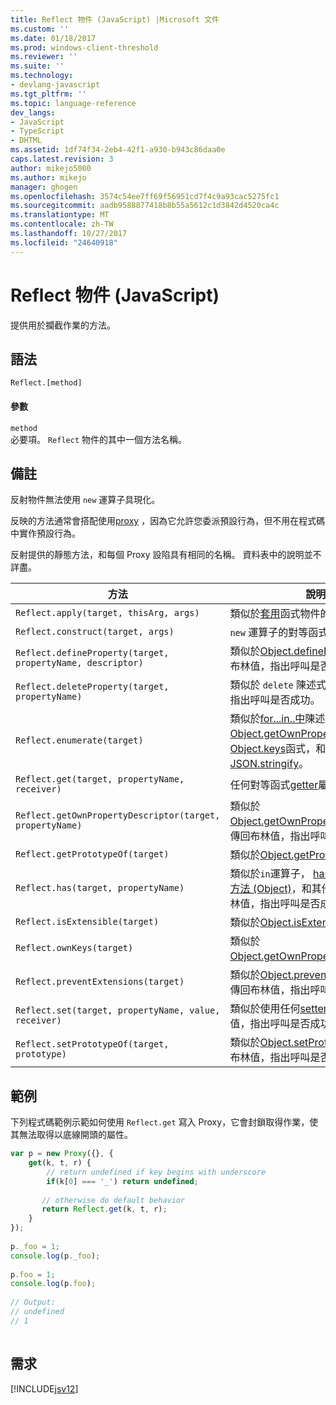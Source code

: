 ```yaml
---
title: Reflect 物件 (JavaScript) |Microsoft 文件
ms.custom: ''
ms.date: 01/18/2017
ms.prod: windows-client-threshold
ms.reviewer: ''
ms.suite: ''
ms.technology:
- devlang-javascript
ms.tgt_pltfrm: ''
ms.topic: language-reference
dev_langs:
- JavaScript
- TypeScript
- DHTML
ms.assetid: 1df74f34-2eb4-42f1-a930-b943c86daa0e
caps.latest.revision: 3
author: mikejo5000
ms.author: mikejo
manager: ghogen
ms.openlocfilehash: 3574c54ee7ff69f56951cd7f4c9a93cac5275fc1
ms.sourcegitcommit: aadb9588877418b8b55a5612c1d3842d4520ca4c
ms.translationtype: MT
ms.contentlocale: zh-TW
ms.lasthandoff: 10/27/2017
ms.locfileid: "24640918"
---
```

# <a name="reflect-object-javascript"></a>Reflect 物件 (JavaScript)
提供用於攔截作業的方法。  
  
## <a name="syntax"></a>語法  
  
```  
Reflect.[method]  
```  
  
#### <a name="parameters"></a>參數  
 `method`  
 必要項。 `Reflect` 物件的其中一個方法名稱。  
  
## <a name="remarks"></a>備註  
 反射物件無法使用 `new` 運算子具現化。  
  
 反映的方法通常會搭配使用[proxy](../../javascript/reference/proxy-object-javascript.md) ，因為它允許您委派預設行為，但不用在程式碼中實作預設行為。  
  
 反射提供的靜態方法，和每個 Proxy 設陷具有相同的名稱。 資料表中的說明並不詳盡。  
  
|方法|說明|  
|------------|-----------------|  
|`Reflect.apply(target, thisArg, args)`|類似於[套用](../../javascript/reference/apply-method-function-javascript.md)函式物件的方法。|  
|`Reflect.construct(target, args)`|`new` 運算子的對等函式。|  
|`Reflect.defineProperty(target, propertyName, descriptor)`|類似於[Object.defineProperty](../../javascript/reference/object-defineproperty-function-javascript.md)。 傳回布林值，指出呼叫是否成功。|  
|`Reflect.deleteProperty(target, propertyName)`|類似於 `delete` 陳述式。 傳回布林值，指出呼叫是否成功。|  
|`Reflect.enumerate(target)`|類似於[for...in..中](../../javascript/reference/for-dot-dot-dot-in-statement-javascript.md)陳述式， [Object.getOwnPropertySymbols](../../javascript/reference/object-getownpropertysymbols-function-javascript.md)， [Object.keys](../../javascript/reference/object-keys-function-javascript.md)函式，和[JSON.stringify](../../javascript/reference/json-stringify-function-javascript.md)。|  
|`Reflect.get(target, propertyName, receiver)`|任何對等函式[getter](../../javascript/creating-objects-javascript.md)屬性。|  
|`Reflect.getOwnPropertyDescriptor(target, propertyName)`|類似於[Object.getOwnPropertyDescriptor](../../javascript/reference/object-getownpropertydescriptor-function-javascript.md)。 傳回布林值，指出呼叫是否成功。|  
|`Reflect.getPrototypeOf(target)`|類似於[Object.getPrototypeOf](../../javascript/reference/object-getprototypeof-function-javascript.md)。|  
|`Reflect.has(target, propertyName)`|類似於`in`運算子， [hasOwnProperty 方法 (Object)](../../javascript/reference/hasownproperty-method-object-javascript.md)，和其他方法。 傳回布林值，指出呼叫是否成功。|  
|`Reflect.isExtensible(target)`|類似於[Object.isExtensible](../../javascript/reference/object-isextensible-function-javascript.md)。|  
|`Reflect.ownKeys(target)`|類似於[Object.getOwnPropertyNames](../../javascript/reference/object-getownpropertynames-function-javascript.md)。|  
|`Reflect.preventExtensions(target)`|類似於[Object.preventExtensions](../../javascript/reference/object-preventextensions-function-javascript.md)。 傳回布林值，指出呼叫是否成功。|  
|`Reflect.set(target, propertyName, value, receiver)`|類似於使用任何[setter](../../javascript/creating-objects-javascript.md)屬性。 傳回布林值，指出呼叫是否成功。|  
|`Reflect.setPrototypeOf(target, prototype)`|類似於[Object.setPrototypeOf](../../javascript/reference/object-setprototypeof-function-javascript.md)。 傳回布林值，指出呼叫是否成功。|  
  
## <a name="example"></a>範例  
 下列程式碼範例示範如何使用 `Reflect.get` 寫入 Proxy，它會封鎖取得作業，使其無法取得以底線開頭的屬性。  
  
```JavaScript  
var p = new Proxy({}, {  
    get(k, t, r) {  
        // return undefined if key begins with underscore  
        if(k[0] === '_') return undefined;  
  
       // otherwise do default behavior  
       return Reflect.get(k, t, r);  
    }  
});  
  
p._foo = 1;  
console.log(p._foo);  
  
p.foo = 1;  
console.log(p.foo);  
  
// Output:  
// undefined  
// 1  
  
```  
  
## <a name="requirements"></a>需求  
 [!INCLUDE[jsv12](../../javascript/reference/includes/jsv12-md.md)]